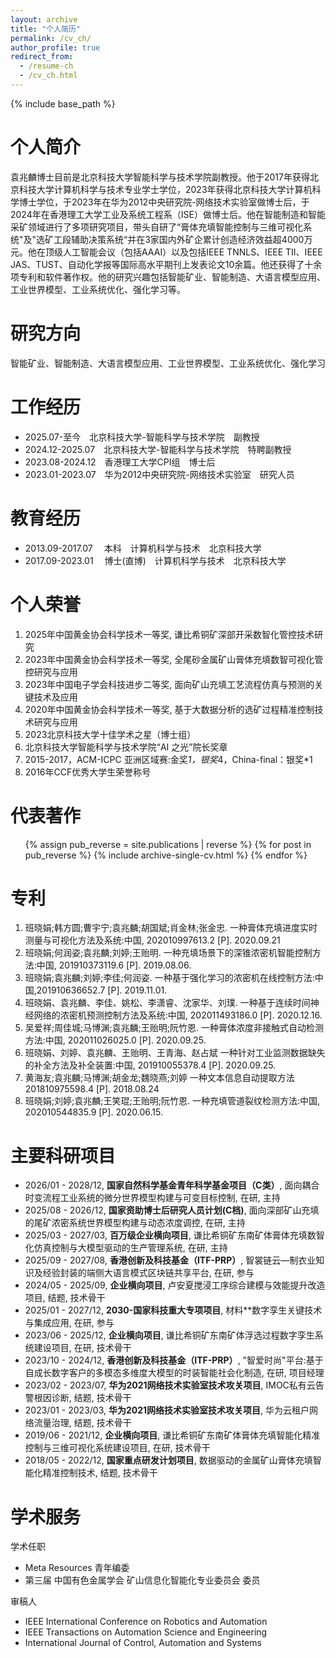 ```yaml
---
layout: archive
title: "个人简历"
permalink: /cv_ch/
author_profile: true
redirect_from:
  - /resume-ch
  - /cv_ch.html
---
```

{% include base_path %}

个人简介
=========

袁兆麟博士目前是北京科技大学智能科学与技术学院副教授。他于2017年获得北京科技大学计算机科学与技术专业学士学位，2023年获得北京科技大学计算机科学博士学位，于2023年在华为2012中央研究院-网络技术实验室做博士后，于2024年在香港理工大学工业及系统工程系（ISE）做博士后。他在智能制造和智能采矿领域进行了多项研究项目，带头自研了“膏体充填智能控制与三维可视化系统"及"选矿工段辅助决策系统“并在3家国内外矿企累计创造经济效益超4000万元。他在顶级人工智能会议（包括AAAI）以及包括IEEE TNNLS、IEEE TII、IEEE JAS、TUST、自动化学报等国际高水平期刊上发表论文10余篇。他还获得了十余项专利和软件著作权。他的研究兴趣包括智能矿业、智能制造、大语言模型应用、工业世界模型、工业系统优化、强化学习等。

研究方向
===================

智能矿业、智能制造、大语言模型应用、工业世界模型、工业系统优化、强化学习

工作经历
===============
* 2025.07-至今&emsp;北京科技大学-智能科学与技术学院&emsp;副教授
* 2024.12-2025.07&emsp;北京科技大学-智能科学与技术学院&emsp;特聘副教授
* 2023.08-2024.12&emsp;香港理工大学CPI组&emsp;博士后
* 2023.01-2023.07&emsp;华为2012中央研究院-网络技术实验室&emsp;研究人员

教育经历
=========

* 2013.09-2017.07&emsp; 本科&emsp;计算机科学与技术&emsp;北京科技大学
* 2017.09-2023.01&emsp; 博士(直博)&emsp;计算机科学与技术&emsp;北京科技大学

个人荣誉
===================

1. 2025年中国黄金协会科学技术一等奖, 谦比希铜矿深部开采数智化管控技术研究
2. 2023年中国黄金协会科学技术一等奖, 全尾砂金属矿山膏体充填数智可视化管控研究与应用
3. 2023年中国电子学会科技进步二等奖, 面向矿山充填工艺流程仿真与预测的关键技术及应用
4. 2020年中国黄金协会科学技术一等奖, 基于大数据分析的选矿过程精准控制技术研究与应用 
5. 2023北京科技大学十佳学术之星（博士组）
6. 北京科技大学智能科学与技术学院“AI 之光”院长奖章
7. 2015-2017，ACM-ICPC 亚洲区域赛:金奖*1，银奖*4，China-final：银奖*1 
8. 2016年CCF优秀大学生荣誉称号


代表著作
============

<ul>
{% assign pub_reverse = site.publications | reverse %}
{% for post in pub_reverse %}
  {% include archive-single-cv.html %}
{% endfor %}</ul>

专利
============
1. 班晓娟;韩方圆;曹宇宁;袁兆麟;胡国斌;肖金林;张金忠. 一种膏体充填进度实时测量与可视化方法及系统:中国, 202010997613.2 [P]. 2020.09.21 
2. 班晓娟;何润姿;袁兆麟;刘婷;王贻明. 一种充填场景下的深锥浓密机智能控制方法:中国, 201910373119.6 [P]. 2019.08.06. 
3. 班晓娟;袁兆麟;刘婷;李佳;何润姿. 一种基于强化学习的浓密机在线控制方法:中国,201910636652.7 [P]. 2019.11.01. 
4. 班晓娟、袁兆麟、李佳、姚松、李潇睿、沈家华、刘璞. 一种基于连续时间神经网络的浓密机预测控制方法及系统:中国, 202011493186.0 [P]. 2020.12.16. 
5. 吴爱祥;周佳城;马博渊;袁兆麟;王贻明;阮竹恩. 一种膏体浓度非接触式自动检测方法:中国, 202011026025.0 [P]. 2020.09.25. 
6. 班晓娟、刘婷、袁兆麟、王贻明、王青海、赵占斌 一种针对工业监测数据缺失的补全方法及补全装置:中国, 201910055378.4 [P]. 2020.09.25. 
7. 黄海友;袁兆麟;马博渊;胡金龙;魏晓燕;刘婷 一种文本信息自动提取方法201810975598.4 [P]. 2018.08.24 
8. 班晓娟;刘婷;袁兆麟;王笑琨;王贻明;阮竹恩. 一种充填管道裂纹检测方法:中国, 202010544835.9 [P]. 2020.06.15.


主要科研项目
===================
* 2026/01 - 2028/12, **国家自然科学基金青年科学基金项目（C类）**, 面向耦合时变流程工业系统的微分世界模型构建与可变目标控制, 在研, 主持
* 2025/08 - 2026/12, **国家资助博士后研究人员计划(C档)**, 面向深部矿山充填的尾矿浓密系统世界模型构建与动态浓度调控, 在研, 主持
* 2025/03 - 2027/03, **百万级企业横向项目**, 谦比希铜矿东南矿体膏体充填数智化仿真控制与大模型驱动的生产管理系统, 在研, 主持
* 2025/09 - 2027/08, **香港创新及科技基金（ITF-PRP）**, 智裳链云—制衣业知识及经验封装的端侧大语言模式区块链共享平台, 在研, 参与
* 2024/05 - 2025/09, **企业横向项目**, 卢安夏搅浸工序综合建模与效能提升改造项目, 结题, 技术骨干
* 2025/01 - 2027/12, **2030-国家科技重大专项项目**, 材料**数字孪生关键技术与集成应用, 在研, 参与
* 2023/06 - 2025/12, **企业横向项目**, 谦比希铜矿东南矿体浮选过程数字孪生系统建设项目, 在研, 技术骨干
* 2023/10 - 2024/12, **香港创新及科技基金（ITF-PRP）**, "智爱时尚"平台:基于自成长数字客户的多模态多维度大模型的时装智能社会化制造, 在研, 项目经理
* 2023/02 - 2023/07, **华为2021网络技术实验室技术攻关项目**, IMOC私有云告警根因诊断, 结题, 技术骨干
* 2023/01 - 2023/03, **华为2021网络技术实验室技术攻关项目**, 华为云租户网络流量治理, 结题, 技术骨干
* 2019/06 - 2021/12, **企业横向项目**, 谦比希铜矿东南矿体膏体充填智能化精准控制与三维可视化系统建设项目, 在研, 技术骨干
* 2018/05 - 2022/12, **国家重点研发计划项目**, 数据驱动的金属矿山膏体充填智能化精准控制技术, 结题, 技术骨干

学术服务
===================
学术任职
* Meta Resources 青年编委
* 第三届 中国有色金属学会 矿山信息化智能化专业委员会 委员

审稿人
* IEEE International Conference on Robotics and Automation
* IEEE Transactions on Automation Science and Engineering
* International Journal of Control, Automation and Systems

